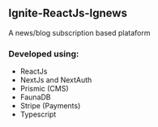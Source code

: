 ## Ignite-ReactJs-Ignews

A news/blog subscription based plataform

### Developed using:
- ReactJs
- NextJs and NextAuth
- Prismic (CMS)
- FaunaDB
- Stripe (Payments)
- Typescript
